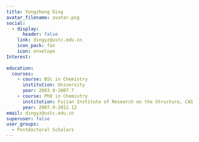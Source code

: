 ```yaml
---
title: Yongzheng Ding
avatar_filename: avatar.png
social: 
  - display:
      header: false
    link: dingyz@ustc.edu.cn
    icon_pack: fas
    icon: envelope
Interest:
  
education:
  courses:
    - course: BSc in Chemistry
      institution: University
      year: 2003.9-2007.7
    - course: PhD in Chemistry
      institution: Fujian Institute of Research on the Structure, CAS
      year: 2007.9-2012.12
email: dingyz@ustc.edu.cn
superuser: false
user_groups:
  - Postdoctoral Scholars
---
```

